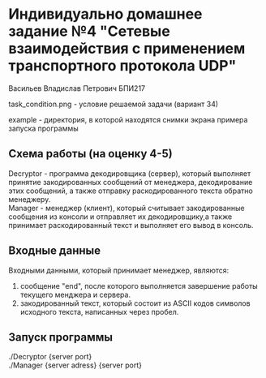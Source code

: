 # Индивидуально домашнее задание №4 "Сетевые взаимодействия с применением транспортного протокола UDP"

Васильев Владислав Петрович БПИ217

task_condition.png - условие решаемой задачи (вариант 34)

example - директория, в которой находятся снимки экрана примера запуска программы

## Cхема работы (на оценку 4-5)
Decryptor - программа декодировщика (сервер), который выполняет принятие закодированных сообщений от менеджера, декодирование этих сообщений, 
а также отправку раскодированного текста обратно менеджеру.  
Manager - менеджер (клиент), который считывает закодированные сообщения из консоли и отправляет их декодировщику,а также принимает раскодированный текст и выполняет его вывод в консоль.

## Входные данные
Входными данными, который принимает менеджер, являются:
1. сообщение "end", после которого выполняется завершение работы текущего менджера и сервера.
2. закодированный текст, который состоит из ASCII кодов символов исходного текста, написанных через пробел. 

## Запуск программы
./Decryptor {server port}  
./Manager {server adress} {server port}
